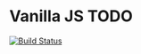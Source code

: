 # Vanilla JS TODO
[![Build Status](https://travis-ci.org/n0x3u5/vanillajs-todo.svg?branch=master)](https://travis-ci.org/n0x3u5/vanillajs-todo)
